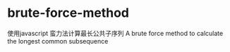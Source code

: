 # brute-force-method
使用javascript 蛮力法计算最长公共子序列 A brute force method to calculate the longest common subsequence 
